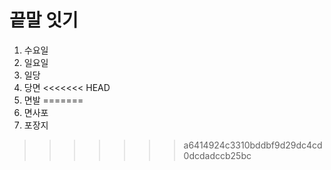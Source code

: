 # 끝말 잇기
1. 수요일
2. 일요일
3. 일당
4. 당면
<<<<<<< HEAD
5. 면발
=======
5. 면사포
6. 포장지
>>>>>>> a6414924c3310bddbf9d29dc4cd0dcdadccb25bc
